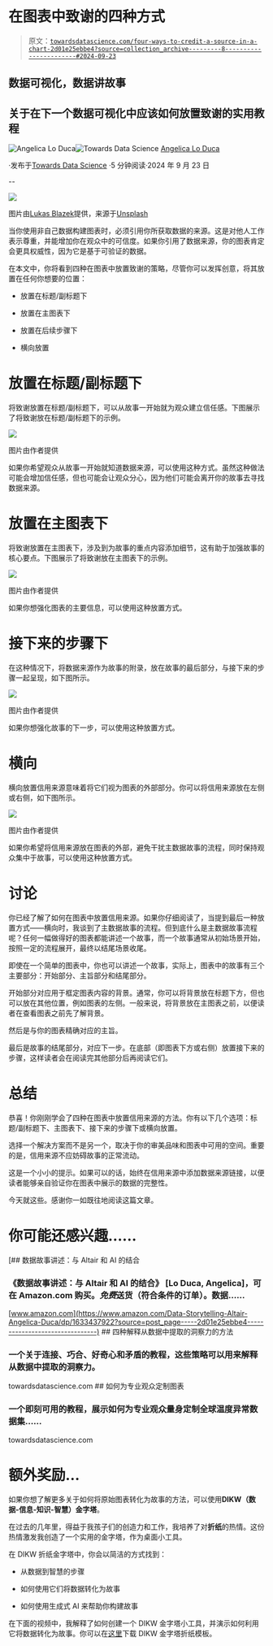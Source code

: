 # 在图表中致谢的四种方式

> 原文：[`towardsdatascience.com/four-ways-to-credit-a-source-in-a-chart-2d01e25ebbe4?source=collection_archive---------8-----------------------#2024-09-23`](https://towardsdatascience.com/four-ways-to-credit-a-source-in-a-chart-2d01e25ebbe4?source=collection_archive---------8-----------------------#2024-09-23)

## 数据可视化，数据讲故事

## 关于在下一个数据可视化中应该如何放置致谢的实用教程

[](https://alod83.medium.com/?source=post_page---byline--2d01e25ebbe4--------------------------------)![Angelica Lo Duca](https://alod83.medium.com/?source=post_page---byline--2d01e25ebbe4--------------------------------)[](https://towardsdatascience.com/?source=post_page---byline--2d01e25ebbe4--------------------------------)![Towards Data Science](https://towardsdatascience.com/?source=post_page---byline--2d01e25ebbe4--------------------------------) [Angelica Lo Duca](https://alod83.medium.com/?source=post_page---byline--2d01e25ebbe4--------------------------------)

·发布于[Towards Data Science](https://towardsdatascience.com/?source=post_page---byline--2d01e25ebbe4--------------------------------) ·5 分钟阅读·2024 年 9 月 23 日

--

![](img/8329e7cb01d54944ef622d99192b51dd.png)

图片由[Lukas Blazek](https://unsplash.com/@goumbik?utm_source=medium&utm_medium=referral)提供，来源于[Unsplash](https://unsplash.com/?utm_source=medium&utm_medium=referral)

当你使用非自己数据构建图表时，必须引用你所获取数据的来源。这是对他人工作表示尊重，并能增加你在观众中的可信度。如果你引用了数据来源，你的图表肯定会更具权威性，因为它是基于可验证的数据。

在本文中，你将看到四种在图表中放置致谢的策略，尽管你可以发挥创意，将其放置在任何你想要的位置：

+   放置在标题/副标题下

+   放置在主图表下

+   放置在后续步骤下

+   横向放置

# 放置在标题/副标题下

将致谢放置在标题/副标题下，可以从故事一开始就为观众建立信任感。下图展示了将致谢放在标题/副标题下的示例。

![](img/b52e13b4d39b08c6bfa23b489508343a.png)

图片由作者提供

如果你希望观众从故事一开始就知道数据来源，可以使用这种方式。虽然这种做法可能会增加信任感，但也可能会让观众分心，因为他们可能会离开你的故事去寻找数据来源。

# 放置在主图表下

将致谢放置在主图表下，涉及到为故事的重点内容添加细节，这有助于加强故事的核心要点。下图展示了将致谢放在主图表下的示例。

![](img/3cb1cdf0e2457aaaf1e3dfacf579cd2f.png)

图片由作者提供

如果你想强化图表的主要信息，可以使用这种放置方式。

# 接下来的步骤下

在这种情况下，将数据来源作为故事的附录，放在故事的最后部分，与接下来的步骤一起呈现，如下图所示。

![](img/d08aa342c2e6bc1839f1988635ca2b1f.png)

图片由作者提供

如果你想强化故事的下一步，可以使用这种放置方式。

# 横向

横向放置信用来源意味着将它们视为图表的外部部分。你可以将信用来源放在左侧或右侧，如下图所示。

![](img/749b74f7a49295ef11e5bc3bb04bd3e6.png)

图片由作者提供

如果你希望将信用来源放在图表的外部，避免干扰主数据故事的流程，同时保持观众集中于故事，可以使用这种放置方式。

# 讨论

你已经了解了如何在图表中放置信用来源。如果你仔细阅读了，当提到最后一种放置方式——横向时，我谈到了主数据故事的流程。但到底什么是主数据故事流程呢？任何一幅做得好的图表都能讲述一个故事，而一个故事通常从初始场景开始，按照一定的流程展开，最终以结尾场景收尾。

即使在一个简单的图表中，你也可以讲述一个故事，实际上，图表中的故事有三个主要部分：开始部分、主旨部分和结尾部分。

开始部分对应用于框定图表内容的背景。通常，你可以将背景放在标题下方，但也可以放在其他位置，例如图表的左侧。一般来说，将背景放在主图表之前，以便读者在查看图表之前先了解背景。

然后是与你的图表精确对应的主旨。

最后是故事的结尾部分，对应下一步。在底部（即图表下方或右侧）放置接下来的步骤，这样读者会在阅读完其他部分后再阅读它们。

# 总结

恭喜！你刚刚学会了四种在图表中放置信用来源的方法。你有以下几个选项：标题/副标题下、主图表下、接下来的步骤下或横向放置。

选择一个解决方案而不是另一个，取决于你的审美品味和图表中可用的空间。重要的是，信用来源不应妨碍故事的正常流动。

这是一个小小的提示。如果可以的话，始终在信用来源中添加数据来源链接，以便读者能够亲自验证你在图表中展示的数据的完整性。

今天就这些。感谢你一如既往地阅读这篇文章。

# 你可能还感兴趣……

[](https://www.amazon.com/Data-Storytelling-Altair-Angelica-Duca/dp/1633437922?source=post_page-----2d01e25ebbe4--------------------------------) [## 数据故事讲述：与 Altair 和 AI 的结合

### 《数据故事讲述：与 Altair 和 AI 的结合》 [Lo Duca, Angelica]，可在 Amazon.com 购买。*免费*送货（符合条件的订单）。数据……

[www.amazon.com](https://www.amazon.com/Data-Storytelling-Altair-Angelica-Duca/dp/1633437922?source=post_page-----2d01e25ebbe4--------------------------------) [](/four-ways-to-explain-insights-extracted-from-data-7163a2f6270d?source=post_page-----2d01e25ebbe4--------------------------------) ## 四种解释从数据中提取的洞察力的方法

### 一个关于连接、巧合、好奇心和矛盾的教程，这些策略可以用来解释从数据中提取的洞察力。

towardsdatascience.com [](/how-to-tailor-a-chart-to-an-audience-of-professionals-51bd3198ac03?source=post_page-----2d01e25ebbe4--------------------------------) ## 如何为专业观众定制图表

### 一个即刻可用的教程，展示如何为专业观众量身定制全球温度异常数据集……

towardsdatascience.com

# 额外奖励…

如果你想了解更多关于如何将原始图表转化为故事的方法，可以使用**DIKW（数据-信息-知识-智慧）金字塔**。

在过去的几年里，得益于我孩子们的创造力和工作，我培养了对**折纸**的热情。这份热情激发我创造了一个实用的金字塔，作为桌面小工具。

在 DIKW 折纸金字塔中，你会以简洁的方式找到：

+   从数据到智慧的步骤

+   如何使用它们将数据转化为故事

+   如何使用生成式 AI 来帮助你构建故事

在下面的视频中，我解释了如何创建一个 DIKW 金字塔小工具，并演示如何利用它将数据转化为故事。你可以在[这里](https://github.com/alod83/origami/blob/73fd37d280fce002cb99450bc7360f71a8f2750f/DIKW.pdf)下载 DIKW 金字塔折纸模板。
